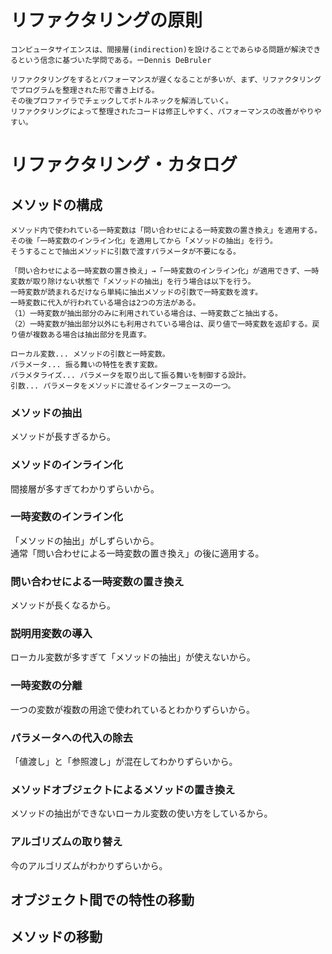 # リファクタリングの原則  
```  
コンピュータサイエンスは、間接層(indirection)を設けることであらゆる問題が解決できるという信念に基づいた学問である。ーDennis DeBruler  
  
リファクタリングをするとパフォーマンスが遅くなることが多いが、まず、リファクタリングでプログラムを整理された形で書き上げる。  
その後プロファイラでチェックしてボトルネックを解消していく。  
リファクタリングによって整理されたコードは修正しやすく、パフォーマンスの改善がやりやすい。  
```  
  
  
# リファクタリング・カタログ  
## メソッドの構成  
```  
メソッド内で使われている一時変数は「問い合わせによる一時変数の置き換え」を適用する。その後「一時変数のインライン化」を適用してから「メソッドの抽出」を行う。  
そうすることで抽出メソッドに引数で渡すパラメータが不要になる。  
  
「問い合わせによる一時変数の置き換え」→「一時変数のインライン化」が適用できず、一時変数が取り除けない状態で「メソッドの抽出」を行う場合は以下を行う。  
一時変数が読まれるだけなら単純に抽出メソッドの引数で一時変数を渡す。  
一時変数に代入が行われている場合は2つの方法がある。  
（1）一時変数が抽出部分のみに利用されている場合は、一時変数ごと抽出する。  
（2）一時変数が抽出部分以外にも利用されている場合は、戻り値で一時変数を返却する。戻り値が複数ある場合は抽出部分を見直す。  
  
ローカル変数... メソッドの引数と一時変数。  
パラメータ... 振る舞いの特性を表す変数。  
パラメタライズ... パラメータを取り出して振る舞いを制御する設計。  
引数... パラメータをメソッドに渡せるインターフェースの一つ。  
```  
  
### メソッドの抽出  
メソッドが長すぎるから。  
  
### メソッドのインライン化  
間接層が多すぎてわかりずらいから。  
  
### 一時変数のインライン化  
「メソッドの抽出」がしずらいから。  
通常「問い合わせによる一時変数の置き換え」の後に適用する。  
  
### 問い合わせによる一時変数の置き換え  
メソッドが長くなるから。  
  
### 説明用変数の導入  
ローカル変数が多すぎて「メソッドの抽出」が使えないから。  
  
### 一時変数の分離  
一つの変数が複数の用途で使われているとわかりずらいから。  
  
### 	パラメータへの代入の除去  
「値渡し」と「参照渡し」が混在してわかりずらいから。  
  
### メソッドオブジェクトによるメソッドの置き換え  
メソッドの抽出ができないローカル変数の使い方をしているから。  
  
### アルゴリズムの取り替え  
今のアルゴリズムがわかりずらいから。  
  
  
## オブジェクト間での特性の移動  
## メソッドの移動  
  

